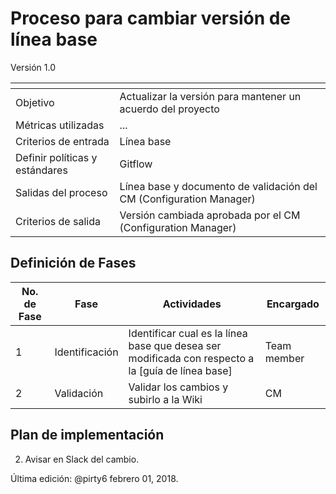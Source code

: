 
# Proceso para cambiar versión de línea base
Versión 1.0


[]() | []()  
--|--
Objetivo| Actualizar la versión para mantener un acuerdo del proyecto
Métricas utilizadas | ...
Criterios de entrada | Línea base
Definir políticas y estándares | Gitflow
Salidas del proceso | Línea base y documento de validación del CM (Configuration Manager)
Criterios de salida | Versión cambiada aprobada por el CM (Configuration Manager)

## Definición de Fases
No. de Fase | Fase | Actividades | Encargado
------------|------|-------------|-----------
1 | Identificación | Identificar cual es la línea base que desea ser modificada con respecto a la [guía de línea base] | Team member
2 | Validación | Validar los cambios y subirlo a la Wiki| CM

## Plan de implementación
2. Avisar en Slack del cambio.



Última edición: @pirty6 febrero 01, 2018.
